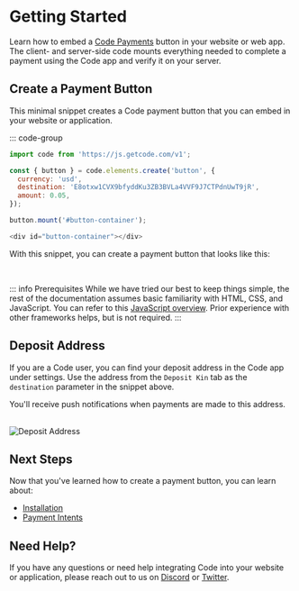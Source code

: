# Getting Started

Learn how to embed a [Code Payments](https://www.codepayments.org/) button in your website or web app. The client- and server-side code mounts everything needed to complete a payment using the Code app and verify it on your server.

## Create a Payment Button

This minimal snippet creates a Code payment button that you can embed in your website or application.

::: code-group

```js [js]
import code from 'https://js.getcode.com/v1';

const { button } = code.elements.create('button', {
  currency: 'usd',
  destination: 'E8otxw1CVX9bfyddKu3ZB3BVLa4VVF9J7CTPdnUwT9jR',
  amount: 0.05,
});

button.mount('#button-container');
```

```js [html]
<div id="button-container"></div>
```

With this snippet, you can create a payment button that looks like this:

<div id="button-container"></div>

<br>

::: info Prerequisites
While we have tried our best to keep things simple, the rest of the documentation assumes basic familiarity with HTML, CSS, and JavaScript. You can refer to this [JavaScript overview](https://developer.mozilla.org/en-US/docs/Web/JavaScript/Language_overview). Prior experience with other frameworks helps, but is not required.
:::

## Deposit Address

If you are a Code user, you can find your deposit address in the Code app under settings. Use the address from the `Deposit Kin` tab as the `destination` parameter in the snippet above. 

You'll receive push notifications when payments are made to this address.

<br>

<img src="/deposit-address.png" alt="Deposit Address">


## Next Steps

Now that you've learned how to create a payment button, you can learn about:

* [Installation](./installation)
* [Payment Intents](../intents/introduction)

## Need Help?

If you have any questions or need help integrating Code into your website or application, please reach out to us on [Discord](https://discord.gg/DunN9aNS) or [Twitter](https://twitter.com/getcode).

